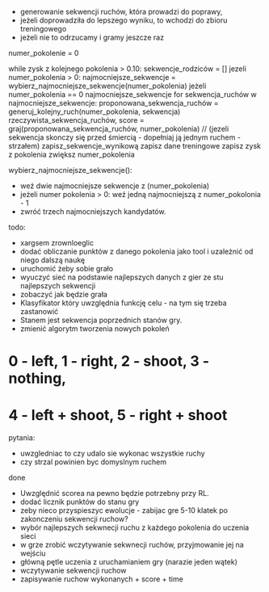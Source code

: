 
- generowanie sekwencji ruchów, która prowadzi do poprawy, 
- jeżeli doprowadziła do lepszego wyniku, to wchodzi do zbioru treningowego
- jeżeli nie to odrzucamy i gramy jeszcze raz 


numer_pokolenie = 0

while zysk z kolejnego pokolenia > 0.10: 
    sekwencje_rodziców = []
    jezeli numer_pokolenia > 0: 
     najmocniejsze_sekwencje = wybierz_najmocniejsze_sekwencje(numer_pokolenia)
    jeżeli numer_pokolenia == 0
     najmocniejsze_sekwencje 
    for sekwencja_ruchów w najmocniejsze_sekwencje: 
        proponowana_sekwencja_ruchów = generuj_kolejny_ruch(numer_pokolenia, sekwencja)
        rzeczywista_sekwencja_ruchów, score = graj(proponowana_sekwencja_ruchów, numer_pokolenia) // (jezeli sekwencja skonczy się przed śmiercią - dopełniaj ją jednym ruchem - strzałem)
        zapisz_sekwencje_wynikową
        zapisz dane treningowe
    zapisz zysk z pokolenia 
    zwiększ numer_pokolenia 
    

wybierz_najmocniejsze_sekwencje():
- weź dwie najmocniejsze sekwencje z (numer_pokolenia)
- jeżeli numer pokolenia > 0: weź jedną najmocniejszą z numer_pokolonia - 1
- zwróć trzech najmocniejszych kandydatów. 

todo:
- xargsem zrownloeglic
- dodać obliczanie punktów z danego pokolenia jako tool i uzależnić od niego dalszą naukę 
- uruchomić żeby sobie grało
- wyuczyć sieć na podstawie najlepszych danych z gier ze stu najlepszych sekwencji
- zobaczyć jak będzie grała
- Klasyfikator który uwzględnia funkcję celu - na tym się trzeba zastanowić 
- Stanem jest sekwencja poprzednich stanów gry. 
- zmienić algorytm tworzenia nowych pokoleń

# 0 - left, 1 - right, 2 - shoot, 3 - nothing,
# 4 - left + shoot, 5 - right + shoot

pytania:
- uwzgledniac to czy udalo sie wykonac wszystkie ruchy
- czy strzal powinien byc domyslnym ruchem

done 
- Uwzględnić scorea na pewno będzie potrzebny przy RL. 
- dodać licznik punktów do stanu gry
- zeby nieco przyspieszyc ewolucje - zabijac gre 5-10 klatek po zakonczeniu sekwencji ruchow? 
- wybór najlepszych sekwnecji ruchu z każdego pokolenia do uczenia sieci
- w grze zrobić wczytywanie sekwnecji ruchów, przyjmowanie jej na wejściu
- główną pętle uczenia z uruchamianiem gry (narazie jeden wątek)
- wczytywanie sekwencji ruchow
- zapisywanie ruchow wykonanych + score + time